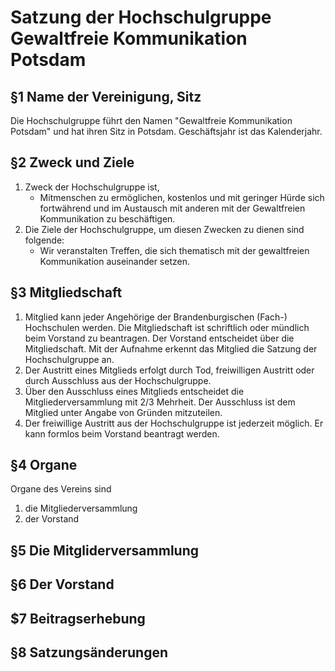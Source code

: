 # Satzung der Hochschulgruppe Gewaltfreie Kommunikation Potsdam

## §1 Name der Vereinigung, Sitz

Die Hochschulgruppe führt den Namen "Gewaltfreie Kommunikation Potsdam" und hat ihren Sitz in Potsdam.
Geschäftsjahr ist das Kalenderjahr.

## §2 Zweck und Ziele

1. Zweck der Hochschulgruppe ist,
   - Mitmenschen zu ermöglichen, kostenlos und mit geringer Hürde sich fortwährend und im Austausch mit anderen
     mit der Gewaltfreien Kommunikation zu beschäftigen.
2. Die Ziele der Hochschulgruppe, um diesen Zwecken zu dienen sind folgende:
   - Wir veranstalten Treffen, die sich thematisch mit der gewaltfreien Kommunikation auseinander setzen.


## §3 Mitgliedschaft

1. Mitglied kann jeder Angehörige der Brandenburgischen (Fach-) Hochschulen werden.
   Die Mitgliedschaft ist schriftlich oder mündlich beim Vorstand zu beantragen.
   Der Vorstand entscheidet über die Mitgliedschaft.
   Mit der Aufnahme erkennt das Mitglied die Satzung der Hochschulgruppe an.   
2. Der Austritt eines Mitglieds erfolgt durch Tod, freiwilligen Austritt oder durch Ausschluss
   aus der Hochschulgruppe.  
3. Über den Ausschluss eines Mitglieds entscheidet die Mitgliederversammlung mit 2/3
   Mehrheit.
   Der Ausschluss ist dem Mitglied unter Angabe von Gründen mitzuteilen.   
4. Der freiwillige Austritt aus der Hochschulgruppe ist jederzeit möglich.
   Er kann formlos beim Vorstand beantragt werden. 

## §4 Organe

Organe des Vereins sind

1.  die Mitgliederversammlung 
2.  der Vorstand

## §5 Die Mitgliderversammlung



## §6 Der Vorstand



## $7 Beitragserhebung



## §8 Satzungsänderungen


